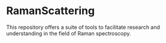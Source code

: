 # RamanScattering
This repository offers a suite of tools to facilitate research and understanding in the field of Raman spectroscopy.
